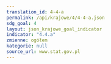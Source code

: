 ```yaml
---
translation_id: 4-4-a
permalink: /api/krajowe/4/4-4-a.json
sdg_goal: 4
layout: json_krajowe_goal_indicator
indicator: "4.4.a"
zmienne: ogółem
kategorie: null
source_url: www.stat.gov.pl
---
```


